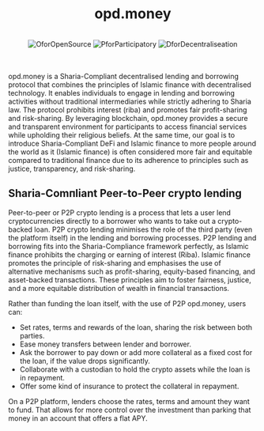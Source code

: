 <h1 align="center">
  opd.money
</h1>

<br />

<div align="center">
<img src="https://img.shields.io/badge/O-OpenSource-red" alt="OforOpenSource" title="O">
<img src="https://img.shields.io/badge/P-Participatory-yellowgreen" alt="PforParticipatory" title="P">
<img src="https://img.shields.io/badge/D-Decentraliseation-brightgreen" alt="DforDecentraliseation" title="D">
</div>

<br />
<br />

opd.money is a Sharia-Compliant decentralised lending and borrowing protocol that combines the principles of Islamic finance with decentralised technology. It enables individuals to engage in lending and borrowing activities without traditional intermediaries while strictly adhering to Sharia law. The protocol prohibits interest (riba) and promotes fair profit-sharing and risk-sharing. By leveraging blockchain, opd.money provides a secure and transparent environment for participants to access financial services while upholding their religious beliefs. At the same time, our goal is to introduce Sharia-Compliant DeFi and Islamic finance to more people around the world as it (Islamic finance) is often considered more fair and equitable compared to traditional finance due to its adherence to principles such as justice, transparency, and risk-sharing.


## Sharia-Comпliant Peer-to-Peer crypto lending

Peer-to-peer or P2P crypto lending is a process that lets a user lend cryptocurrencies directly to a borrower who wants to take out a crypto-backed loan. P2P crypto lending minimises the role of the third party (even the platform itself) in the lending and borrowing processes. P2P lending and borrowing fits into the Sharia-Compliance framework perfectly, as Islamic finance prohibits the charging or earning of interest (Riba). Islamic finance promotes the principle of risk-sharing and emphasises the use of alternative mechanisms such as profit-sharing, equity-based financing, and asset-backed transactions. These principles aim to foster fairness, justice, and a more equitable distribution of wealth in financial transactions.

Rather than funding the loan itself, with the use of P2P opd.money, users can:

* Set rates, terms and rewards of the loan, sharing the risk between both parties.
* Ease money transfers between lender and borrower.
* Ask the borrower to pay down or add more collateral as a fixed cost for the loan, if the value drops significantly.
* Collaborate with a custodian to hold the crypto assets while the loan is in repayment.
* Offer some kind of insurance to protect the collateral in repayment.

On a P2P platform, lenders choose the rates, terms and amount they want to fund. That allows for more control over the investment than parking that money in an account that offers a flat APY.
